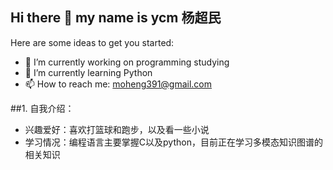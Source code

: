 ## Hi there 👋  my name is ycm 杨超民

Here are some ideas to get you started:

- 🔭 I’m currently working on programming studying
- 🌱 I’m currently learning Python
- 📫 How to reach me: moheng391@gmail.com

##1. 自我介绍：
* 兴趣爱好：喜欢打篮球和跑步，以及看一些小说
* 学习情况：编程语言主要掌握C以及python，目前正在学习多模态知识图谱的相关知识

